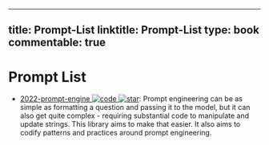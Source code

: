 
---
title: Prompt-List
linktitle: Prompt-List
type: book
commentable: true
---

# Prompt List

- [2022-prompt-engine ![code](https://martrix-usa.oss-accelerate.aliyuncs.com/logo/code.svg) ![star](https://img.shields.io/github/stars/microsoft/prompt-engine)](https://github.com/microsoft/prompt-engine): Prompt engineering can be as simple as formatting a question and passing it to the model, but it can also get quite complex - requiring substantial code to manipulate and update strings. This library aims to make that easier. It also aims to codify patterns and practices around prompt engineering.

    